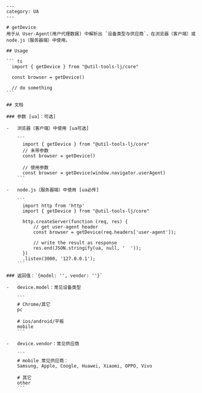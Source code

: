     ---
    category: UA
    ---

    # getDevice
    用于从 User-Agent(用户代理数据) 中解析出 `设备类型与供应商`，在浏览器（客户端）或 node.js（服务器端）中使用。

    ## Usage

    ``` ts
      import { getDevice } from "@util-tools-lj/core"

      const browser = getDevice()

      // do something
    ```

    ## 文档

    ### 参数 [ua]：可选]

    -   浏览器（客户端）中使用 [ua可选]

        ```
          import { getDevice } from "@util-tools-lj/core"
          // 未带参数
          const browser = getDevice()

          // 使用参数
          const browser = getDevice(window.navigator.userAgent)
        ```

    -   node.js（服务器端）中使用 [ua必传]

        ```
          import http from 'http'
          import { getDevice } from "@util-tools-lj/core"

          http.createServer(function (req, res) {
              // get user-agent header
              const browser = getDevice(req.headers['user-agent']);

              // write the result as response
              res.end(JSON.stringify(ua, null, '  '));
          })
          .listen(3000, '127.0.0.1');
        ```

    ### 返回值：`{model: '', vendor: ''}`

    -   device.model：常见设备类型

        ```
        # Chrome/其它
        pc

        # ios/android/平板
        mobile
        ```

    -   device.vendor：常见供应商

        ```
        # mobile 常见供应商：
        Samsung, Apple, Coogle, Huawei, Xiaomi, OPPO, Vivo

        # 其它
        other
        ```
